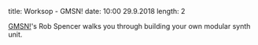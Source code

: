 title: Worksop - GMSN! 
date: 10:00 29.9.2018
length: 2

[GMSN!](https://gmsn.co.uk/)'s Rob Spencer walks you through building your own modular synth unit.
